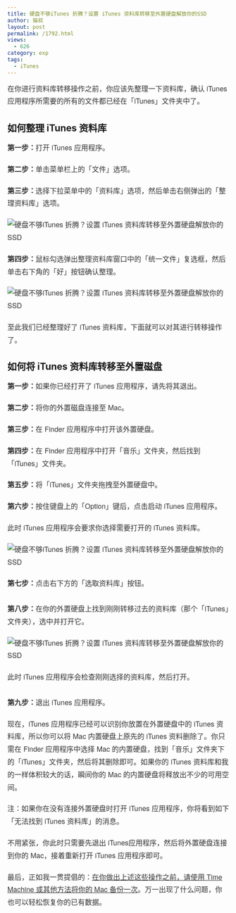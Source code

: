 ```yaml
---
title: 硬盘不够iTunes 折腾？设置 iTunes 资料库转移至外置硬盘解放你的SSD
author: 猫叔
layout: post
permalink: /1792.html
views:
  - 626
category: exp
tags:
  - iTunes
---
```

<p style="box-sizing: border-box; margin: 0px 0px 20px; padding: 0px; line-height: 1.8; color: #333333; font-family: 'helvetica neue', 'hiragino sans gb', stheiti, 'microsoft yahei', tahoma, sans-serif; font-size: 16px;">
  在你进行资料库转移操作之前，你应该先整理一下资料库，确认 iTunes 应用程序所需要的所有的文件都已经在「iTunes」文件夹中了。
</p>

## 如何整理 iTunes 资料库

<p style="box-sizing: border-box; margin: 0px 0px 20px; padding: 0px; line-height: 1.8; color: #333333; font-family: 'helvetica neue', 'hiragino sans gb', stheiti, 'microsoft yahei', tahoma, sans-serif; font-size: 16px;">
  <span style="box-sizing: border-box; font-weight: bold;">第一步：</span>打开 iTunes 应用程序。
</p>

<p style="box-sizing: border-box; margin: 0px 0px 20px; padding: 0px; line-height: 1.8; color: #333333; font-family: 'helvetica neue', 'hiragino sans gb', stheiti, 'microsoft yahei', tahoma, sans-serif; font-size: 16px;">
  <span style="box-sizing: border-box; font-weight: bold;">第二步：</span>单击菜单栏上的「文件」选项。
</p>

<p style="box-sizing: border-box; margin: 0px 0px 20px; padding: 0px; line-height: 1.8; color: #333333; font-family: 'helvetica neue', 'hiragino sans gb', stheiti, 'microsoft yahei', tahoma, sans-serif; font-size: 16px;">
  <span style="box-sizing: border-box; font-weight: bold;">第三步：</span>选择下拉菜单中的「资料库」选项，然后单击右侧弹出的「整理资料库」选项。
</p>

<p style="box-sizing: border-box; margin: 0px 0px 20px; padding: 0px; line-height: 1.8; color: #333333; font-family: 'helvetica neue', 'hiragino sans gb', stheiti, 'microsoft yahei', tahoma, sans-serif; font-size: 16px;">
  <img src="http://cache.maoshu.cc//wp-content/uploads/sinapicv2-backup/1792-ww3-large-005V4vEUjw1env0nfj4v1j30cn0ahgnx.jpg" alt="硬盘不够iTunes 折腾？设置 iTunes 资料库转移至外置硬盘解放你的SSD" />
</p>

<p style="box-sizing: border-box; margin: 0px 0px 20px; padding: 0px; line-height: 1.8; color: #333333; font-family: 'helvetica neue', 'hiragino sans gb', stheiti, 'microsoft yahei', tahoma, sans-serif; font-size: 16px;">
  <span style="box-sizing: border-box; font-weight: bold;">第四步：</span>鼠标勾选弹出整理资料库窗口中的「统一文件」复选框，然后单击右下角的「好」按钮确认整理。
</p>

<p style="box-sizing: border-box; margin: 0px 0px 20px; padding: 0px; line-height: 1.8; color: #333333; font-family: 'helvetica neue', 'hiragino sans gb', stheiti, 'microsoft yahei', tahoma, sans-serif; font-size: 16px;">
  <img src="http://cache.maoshu.cc//wp-content/uploads/sinapicv2-backup/1792-ww4-large-005V4vEUjw1env0ouk9pdj30cu06ydgn.jpg" alt="硬盘不够iTunes 折腾？设置 iTunes 资料库转移至外置硬盘解放你的SSD" />
</p>

<p style="box-sizing: border-box; margin: 0px 0px 20px; padding: 0px; line-height: 1.8; color: #333333; font-family: 'helvetica neue', 'hiragino sans gb', stheiti, 'microsoft yahei', tahoma, sans-serif; font-size: 16px;">
  至此我们已经整理好了 iTunes 资料库，下面就可以对其进行转移操作了。
</p>


## 如何将 iTunes 资料库转移至外置磁盘


<p style="box-sizing: border-box; margin: 0px 0px 20px; padding: 0px; line-height: 1.8; color: #333333; font-family: 'helvetica neue', 'hiragino sans gb', stheiti, 'microsoft yahei', tahoma, sans-serif; font-size: 16px;">
  <span style="box-sizing: border-box; font-weight: bold;">第一步：</span>如果你已经打开了 iTunes 应用程序，请先将其退出。
</p>

<p style="box-sizing: border-box; margin: 0px 0px 20px; padding: 0px; line-height: 1.8; color: #333333; font-family: 'helvetica neue', 'hiragino sans gb', stheiti, 'microsoft yahei', tahoma, sans-serif; font-size: 16px;">
  <span style="box-sizing: border-box; font-weight: bold;">第二步：</span>将你的外置磁盘连接至 Mac。
</p>

<p style="box-sizing: border-box; margin: 0px 0px 20px; padding: 0px; line-height: 1.8; color: #333333; font-family: 'helvetica neue', 'hiragino sans gb', stheiti, 'microsoft yahei', tahoma, sans-serif; font-size: 16px;">
  <span style="box-sizing: border-box; font-weight: bold;">第三步：</span>在 Finder 应用程序中打开该外置硬盘。
</p>

<p style="box-sizing: border-box; margin: 0px 0px 20px; padding: 0px; line-height: 1.8; color: #333333; font-family: 'helvetica neue', 'hiragino sans gb', stheiti, 'microsoft yahei', tahoma, sans-serif; font-size: 16px;">
  <span style="box-sizing: border-box; font-weight: bold;">第四步：</span>在 Finder 应用程序中打开「音乐」文件夹，然后找到「iTunes」文件夹。
</p>

<p style="box-sizing: border-box; margin: 0px 0px 20px; padding: 0px; line-height: 1.8; color: #333333; font-family: 'helvetica neue', 'hiragino sans gb', stheiti, 'microsoft yahei', tahoma, sans-serif; font-size: 16px;">
  <span style="box-sizing: border-box; font-weight: bold;">第五步：</span>将「iTunes」文件夹拖拽至外置硬盘中。
</p>

<p style="box-sizing: border-box; margin: 0px 0px 20px; padding: 0px; line-height: 1.8; color: #333333; font-family: 'helvetica neue', 'hiragino sans gb', stheiti, 'microsoft yahei', tahoma, sans-serif; font-size: 16px;">
  <span style="box-sizing: border-box; font-weight: bold;">第六步：</span>按住键盘上的「Option」键后，点击启动 iTunes 应用程序。
</p>

<p style="box-sizing: border-box; margin: 0px 0px 20px; padding: 0px; line-height: 1.8; color: #333333; font-family: 'helvetica neue', 'hiragino sans gb', stheiti, 'microsoft yahei', tahoma, sans-serif; font-size: 16px;">
  此时 iTunes 应用程序会要求你选择需要打开的 iTunes 资料库。
</p>

<p style="box-sizing: border-box; margin: 0px 0px 20px; padding: 0px; line-height: 1.8; color: #333333; font-family: 'helvetica neue', 'hiragino sans gb', stheiti, 'microsoft yahei', tahoma, sans-serif; font-size: 16px;">
  <img src="http://cache.maoshu.cc//wp-content/uploads/sinapicv2-backup/1792-ww1-large-005V4vEUjw1env0ptekflj30eq04k74u.jpg" alt="硬盘不够iTunes 折腾？设置 iTunes 资料库转移至外置硬盘解放你的SSD" />
</p>

<p style="box-sizing: border-box; margin: 0px 0px 20px; padding: 0px; line-height: 1.8; color: #333333; font-family: 'helvetica neue', 'hiragino sans gb', stheiti, 'microsoft yahei', tahoma, sans-serif; font-size: 16px;">
  <span style="box-sizing: border-box; font-weight: bold;">第七步：</span>点击右下方的「选取资料库」按钮。<br style="box-sizing: border-box;" /><br style="box-sizing: border-box;" /><span style="box-sizing: border-box; font-weight: bold;">第八步：</span>在你的外置硬盘上找到刚刚转移过去的资料库（那个「iTunes」文件夹），选中并打开它。
</p>

<p style="box-sizing: border-box; margin: 0px 0px 20px; padding: 0px; line-height: 1.8; color: #333333; font-family: 'helvetica neue', 'hiragino sans gb', stheiti, 'microsoft yahei', tahoma, sans-serif; font-size: 16px;">
  <img src="http://cache.maoshu.cc//wp-content/uploads/sinapicv2-backup/1792-ww3-large-005V4vEUjw1env0qoq5nmj30j60c2q4y.jpg" alt="硬盘不够iTunes 折腾？设置 iTunes 资料库转移至外置硬盘解放你的SSD" />
</p>

<p style="box-sizing: border-box; margin: 0px 0px 20px; padding: 0px; line-height: 1.8; color: #333333; font-family: 'helvetica neue', 'hiragino sans gb', stheiti, 'microsoft yahei', tahoma, sans-serif; font-size: 16px;">
  此时 iTunes 应用程序会检查刚刚选择的资料库，然后打开。<br style="box-sizing: border-box;" /><br style="box-sizing: border-box;" /><span style="box-sizing: border-box; font-weight: bold;">第九步：</span>退出 iTunes 应用程序。
</p>

<p style="box-sizing: border-box; margin: 0px 0px 20px; padding: 0px; line-height: 1.8; color: #333333; font-family: 'helvetica neue', 'hiragino sans gb', stheiti, 'microsoft yahei', tahoma, sans-serif; font-size: 16px;">
  现在，iTunes 应用程序已经可以识别你放置在外置硬盘中的 iTunes 资料库，所以你可以将 Mac 内置硬盘上原先的 iTunes 资料删除了。你只需在 Finder 应用程序中选择 Mac 的内置硬盘，找到「音乐」文件夹下的「iTunes」文件夹，然后将其删除即可。如果你的 iTunes 资料库和我的一样体积较大的话，瞬间你的 Mac 的内置硬盘将释放出不少的可用空间。
</p>

<p style="box-sizing: border-box; margin: 0px 0px 20px; padding: 0px; line-height: 1.8; color: #333333; font-family: 'helvetica neue', 'hiragino sans gb', stheiti, 'microsoft yahei', tahoma, sans-serif; font-size: 16px;">
  注：如果你在没有连接外置硬盘时打开 iTunes 应用程序，你将看到如下「无法找到 iTunes 资料库」的消息。
</p>

<p style="box-sizing: border-box; margin: 0px 0px 20px; padding: 0px; line-height: 1.8; color: #333333; font-family: 'helvetica neue', 'hiragino sans gb', stheiti, 'microsoft yahei', tahoma, sans-serif; font-size: 16px;">
  不用紧张，你此时只需要先退出 iTunes应用程序，然后将外置硬盘连接到你的 Mac，接着重新打开 iTunes 应用程序即可。
</p>

<p style="box-sizing: border-box; margin: 0px 0px 20px; padding: 0px; line-height: 1.8; color: #333333; font-family: 'helvetica neue', 'hiragino sans gb', stheiti, 'microsoft yahei', tahoma, sans-serif; font-size: 16px;">
  最后，正如我一贯提倡的：<span style="box-sizing: border-box; text-decoration: underline;">在你做出上述这些操作之前，请使用 Time Machine 或其他方法将你的 Mac 备份一次</span>。万一出现了什么问题，你也可以轻松恢复你的已有数据。
</p>


